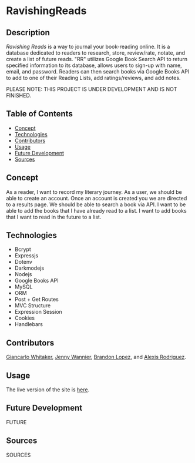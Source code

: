 # RavishingReads

## Description

*Ravishing Reads* is a way to journal your book-reading online.  It is a database dedicated to readers to research, store, review/rate, notate, and create a list of future reads.  "RR" utilizes Google Book Search API to return specified information to its database, allows users to sign-up with name, email, and password.  Readers can then search books via Google Books API to add to one of their Reading Lists, add ratings/reviews, and add notes.

PLEASE NOTE: THIS PROJECT IS UNDER DEVELOPMENT AND IS NOT FINISHED.

## Table of Contents

- [Concept](#concept)
- [Technologies](#technologies)
- [Contributors](#contributors)
- [Usage](#usage)
- [Future Development](#futuredevelopment)
- [Sources](#sources)

## Concept

As a reader, I want to record my literary journey. As a user, we should be able to create an account. Once an account is created you we are directed to a results page. We should be able to search a book via API. I want to be able to add the books that I have already read to a list. I want to add books that I want to read in the future to a list. 

## Technologies

* Bcrypt
* Expressjs
* Dotenv
* Darkmodejs
* Nodejs
* Google Books API
* MySQL
* ORM
* Post + Get Routes
* MVC Structure
* Expression Session
* Cookies
* Handlebars

## Contributors

[Giancarlo Whitaker](https://github.com/giancarlow333), [Jenny Wannier](https://github.com/alathea23), [Brandon Lopez](https://github.com/brandonchristopherlopez), and [Alexis Rodriguez](https://github.com/Ayrh1).

## Usage

The live version of the site is [here](https://ravishing-reads-a2209ea97ad8.herokuapp.com/).

## Future Development

FUTURE

## Sources

SOURCES